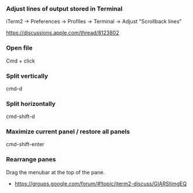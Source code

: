 ### Adjust lines of output stored in Terminal

iTerm2 -> Preferences -> Profiles -> Terminal -> Adjust "Scrollback lines"

https://discussions.apple.com/thread/8123802


### Open file

Cmd + click


### Split vertically

cmd-d


### Split horizontally

cmd-shift-d


### Maximize current panel / restore all panels

cmd-shift-enter


### Rearrange panes

Drag the menubar at the top of the pane.

* https://groups.google.com/forum/#!topic/iterm2-discuss/GIARStjmgEQ